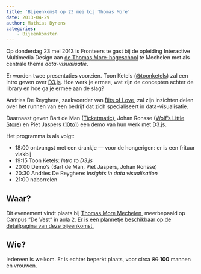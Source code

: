 ```yaml
---
title: 'Bijeenkomst op 23 mei bij Thomas More'
date: 2013-04-29
author: Mathias Bynens
categories:
    - Bijeenkomsten
---
```


Op donderdag 23 mei 2013 is Fronteers te gast bij de opleiding Interactive Multimedia Design aan [de Thomas More-hogeschool](http://www.thomasmore.be/) te Mechelen met als centrale thema _data-visualisatie_.

Er worden twee presentaties voorzien. Toon Ketels ([@toonketels](https://twitter.com/toonketels)) zal een intro geven over [D3.js](http://d3js.org/). Hoe werk je ermee, wat zijn de concepten achter de library en hoe ga je ermee aan de slag?

Andries De Reyghere, zaakvoerder van [Bits of Love](http://www.bitsoflove.be/), zal zijn inzichten delen over het runnen van een bedrijf dat zich specialiseert in data-visualisatie.

Daarnaast geven Bart de Man ([Ticketmatic](http://www.ticketmatic.com/)), Johan Ronsse ([Wolf’s Little Store](http://wolfslittlestore.be/)) en Piet Jaspers ([10to1](http://10to1.be/)) een demo van hun werk met D3.js.

Het programma is als volgt:

-   18:00 ontvangst met een drankje — voor de hongerigen: er is een frituur vlakbij
-   19:15 Toon Ketels: _Intro to D3.js_
-   20:00 Demo’s (Bart de Man, Piet Jaspers, Johan Ronsse)
-   20:30 Andries De Reyghere: _Insights in data visualisation_
-   21:00 naborrelen

## Waar?

Dit evenement vindt plaats bij [Thomas More Mechelen](http://www.lessius.eu/contact/campussen/vest), meerbepaald op Campus “De Vest” in aula 2. [Er is een plannetje beschikbaar op de detailpagina van deze bijeenkomst.](/bijeenkomsten/2013/thomas-more)

## Wie?

Iedereen is welkom. Er is echter beperkt plaats, voor circa <strike>80</strike> **100** mannen en vrouwen.
